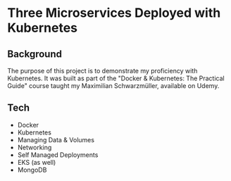 # Three Microservices Deployed with Kubernetes

## Background
The purpose of this project is to demonstrate my proficiency with Kubernetes. It was built as part of the "Docker & Kubernetes: The Practical Guide" course taught my Maximilian Schwarzmüller, available on Udemy. 

## Tech
- Docker
- Kubernetes
- Managing Data & Volumes
- Networking
- Self Managed Deployments
- EKS (as well)
- MongoDB
